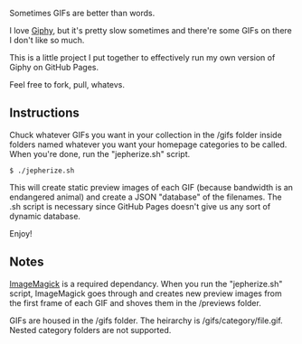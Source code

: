 Sometimes GIFs are better than words.

I love [Giphy](http://www.giphy.com/), but it's pretty slow sometimes and there're some GIFs on there I don't like so much.

This is a little project I put together to effectively run my own version of Giphy on GitHub Pages.

Feel free to fork, pull, whatevs.

Instructions
-

Chuck whatever GIFs you want in your collection in the /gifs folder inside folders named whatever you want your homepage categories to be called. When you're done, run the "jepherize.sh" script.

    $ ./jepherize.sh

This will create static preview images of each GIF (because bandwidth is an endangered animal) and create a JSON "database" of the filenames. The .sh script is necessary since GitHub Pages doesn't give us any sort of dynamic database.

Enjoy!

Notes
-

[ImageMagick](http://www.imagemagick.org/) is a required dependancy. When you run the "jepherize.sh" script, ImageMagick goes through and creates new preview images from the first frame of each GIF and shoves them in the /previews folder.

GIFs are housed in the /gifs folder. The heirarchy is /gifs/category/file.gif. Nested category folders are not supported.